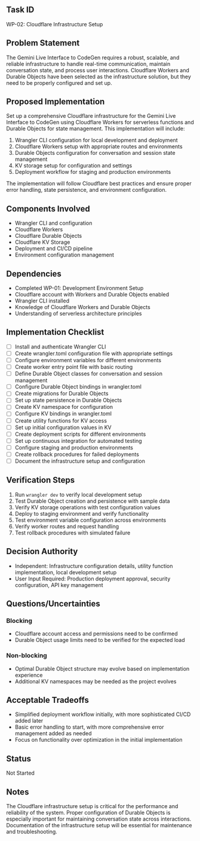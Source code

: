 ## Task ID
WP-02: Cloudflare Infrastructure Setup

## Problem Statement
The Gemini Live Interface to CodeGen requires a robust, scalable, and reliable infrastructure to handle real-time communication, maintain conversation state, and process user interactions. Cloudflare Workers and Durable Objects have been selected as the infrastructure solution, but they need to be properly configured and set up.

## Proposed Implementation
Set up a comprehensive Cloudflare infrastructure for the Gemini Live Interface to CodeGen using Cloudflare Workers for serverless functions and Durable Objects for state management. This implementation will include:

1. Wrangler CLI configuration for local development and deployment
2. Cloudflare Workers setup with appropriate routes and environments
3. Durable Objects configuration for conversation and session state management
4. KV storage setup for configuration and settings
5. Deployment workflow for staging and production environments

The implementation will follow Cloudflare best practices and ensure proper error handling, state persistence, and environment configuration.

## Components Involved
- Wrangler CLI and configuration
- Cloudflare Workers
- Cloudflare Durable Objects
- Cloudflare KV Storage
- Deployment and CI/CD pipeline
- Environment configuration management

## Dependencies
- Completed WP-01: Development Environment Setup
- Cloudflare account with Workers and Durable Objects enabled
- Wrangler CLI installed
- Knowledge of Cloudflare Workers and Durable Objects
- Understanding of serverless architecture principles

## Implementation Checklist
- [ ] Install and authenticate Wrangler CLI
- [ ] Create wrangler.toml configuration file with appropriate settings
- [ ] Configure environment variables for different environments
- [ ] Create worker entry point file with basic routing
- [ ] Define Durable Object classes for conversation and session management
- [ ] Configure Durable Object bindings in wrangler.toml
- [ ] Create migrations for Durable Objects
- [ ] Set up state persistence in Durable Objects
- [ ] Create KV namespace for configuration
- [ ] Configure KV bindings in wrangler.toml
- [ ] Create utility functions for KV access
- [ ] Set up initial configuration values in KV
- [ ] Create deployment scripts for different environments
- [ ] Set up continuous integration for automated testing
- [ ] Configure staging and production environments
- [ ] Create rollback procedures for failed deployments
- [ ] Document the infrastructure setup and configuration

## Verification Steps
1. Run `wrangler dev` to verify local development setup
2. Test Durable Object creation and persistence with sample data
3. Verify KV storage operations with test configuration values
4. Deploy to staging environment and verify functionality
5. Test environment variable configuration across environments
6. Verify worker routes and request handling
7. Test rollback procedures with simulated failure

## Decision Authority
- Independent: Infrastructure configuration details, utility function implementation, local development setup
- User Input Required: Production deployment approval, security configuration, API key management

## Questions/Uncertainties
### Blocking
- Cloudflare account access and permissions need to be confirmed
- Durable Object usage limits need to be verified for the expected load

### Non-blocking
- Optimal Durable Object structure may evolve based on implementation experience
- Additional KV namespaces may be needed as the project evolves

## Acceptable Tradeoffs
- Simplified deployment workflow initially, with more sophisticated CI/CD added later
- Basic error handling to start, with more comprehensive error management added as needed
- Focus on functionality over optimization in the initial implementation

## Status
Not Started

## Notes
The Cloudflare infrastructure setup is critical for the performance and reliability of the system. Proper configuration of Durable Objects is especially important for maintaining conversation state across interactions. Documentation of the infrastructure setup will be essential for maintenance and troubleshooting.

